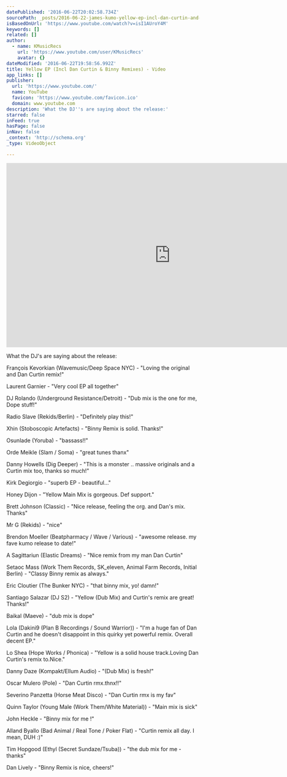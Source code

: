 ```yaml
---
datePublished: '2016-06-22T20:02:58.734Z'
sourcePath: _posts/2016-06-22-james-kumo-yellow-ep-incl-dan-curtin-and-binny-remixes-k.md
isBasedOnUrl: 'https://www.youtube.com/watch?v=isI1AUroY4M'
keywords: []
related: []
author:
  - name: KMusicRecs
    url: 'https://www.youtube.com/user/KMusicRecs'
    avatar: {}
dateModified: '2016-06-22T19:58:56.992Z'
title: Yellow EP (Incl Dan Curtin & Binny Remixes) - Video
app_links: []
publisher:
  url: 'https://www.youtube.com/'
  name: YouTube
  favicon: 'https://www.youtube.com/favicon.ico'
  domain: www.youtube.com
description: 'What the DJ''s are saying about the release:'
starred: false
inFeed: true
hasPage: false
inNav: false
_context: 'http://schema.org'
_type: VideoObject

---
```

<iframe src="https://cdn.embedly.com/widgets/media.html?src=https%3A%2F%2Fwww.youtube.com%2Fembed%2FisI1AUroY4M%3Ffeature%3Doembed&amp;url=http%3A%2F%2Fwww.youtube.com%2Fwatch%3Fv%3DisI1AUroY4M&amp;image=https%3A%2F%2Fi.ytimg.com%2Fvi%2FisI1AUroY4M%2Fhqdefault.jpg&amp;key=b7d04c9b404c499eba89ee7072e1c4f7&amp;type=text%2Fhtml&amp;schema=youtube" width="854" height="480" scrolling="no" frameborder="0" allowfullscreen="" style=""></iframe>

What the DJ's are saying about the release:

François Kevorkian (Wavemusic/Deep Space NYC) - "Loving the original and Dan Curtin remix!"

Laurent Garnier - "Very cool EP all together"

DJ Rolando (Underground Resistance/Detroit) - "Dub mix is the one for me, Dope stuff!"

Radio Slave (Rekids/Berlin) - "Definitely play this!"

Xhin (Stoboscopic Artefacts) - "Binny Remix is solid. Thanks!"

Osunlade (Yoruba) - "bassass!!"

Orde Meikle (Slam / Soma) - "great tunes thanx"

Danny Howells (Dig Deeper) - "This is a monster .. massive originals and a Curtin mix too, thanks so much!"

Kirk Degiorgio - "superb EP - beautiful..."

Honey Dijon - "Yellow Main Mix is gorgeous. Def support."

Brett Johnson (Classic) - "Nice release, feeling the org. and Dan's mix. Thanks"

Mr G (Rekids) - "nice"

Brendon Moeller (Beatpharmacy / Wave / Various) - "awesome release. my fave kumo release to date!"

A Sagittariun (Elastic Dreams) - "Nice remix from my man Dan Curtin"

Setaoc Mass (Work Them Records, SK\_eleven, Animal Farm Records, Initial Berlin) - "Classy Binny remix as always."

Eric Cloutier (The Bunker NYC) - "that binny mix, yo! damn!"

Santiago Salazar (DJ S2) - "Yellow (Dub Mix) and Curtin's remix are great! Thanks!"

Baikal (Maeve) - "dub mix is dope"

Lola (Dakini9 (Plan B Recordings / Sound Warrior)) - "I'm a huge fan of Dan Curtin and he doesn't disappoint in this quirky yet powerful remix. Overall decent EP."

Lo Shea (Hope Works / Phonica) - "Yellow is a solid house track.Loving Dan Curtin's remix to.Nice."

Danny Daze (Kompakt/Ellum Audio) - "(Dub Mix) is fresh!"

Oscar Mulero (Pole) - "Dan Curtin rmx.thnx!!"

Severino Panzetta (Horse Meat Disco) - "Dan Curtin rmx is my fav"

Quinn Taylor (Young Male (Work Them/White Material)) - "Main mix is sick"

John Heckle - "Binny mix for me !"

Alland Byallo (Bad Animal / Real Tone / Poker Flat) - "Curtin remix all day. I mean, DUH :)"

Tim Hopgood (Ethyl (Secret Sundaze/Tsuba)) - "the dub mix for me - thanks"

Dan Lively - "Binny Remix is nice, cheers!"